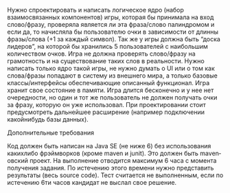 Нужно спроектировать и написать логическое ядро (набор взаимосвязанных
компонентов) игры, которая бы принимала на вход слово/фразу, проверяла является ли
эта фраза/слово палиндромом и если да, то начисляла бы пользователю очки в
зависимости от длинны фразы/слова (+1 за каждый символ). Так же у игры должна быть
“доска лидеров”, на которой бы хранились 5 пользователей с наибольшим количеством
очков. Игра не должна проверять слово/фразу на грамотность и на существование
таких слов в реальности. Нужно написать только ядро такой игры, не нужно думать о UI
или о том как слова/фразы попадают в систему из внешнего мира, а только базовые
классы/интерфейсы обеспечивающие описанный функционал.
Игра хранит свое состояние в памяти.
Игра длится бесконечно и у нее нет очередности, но один и тот же пользователь не
должен получать очки за фразу, которую он уже использовал.
При проектировании стоит предусмотреть дальнейшее расширение (например
подключении какойнибудь базы данных).

Дополнительные требования

Код должен быть написан на Java SE (не ниже 6) без использования каких­либо
фрэймворков (кроме maven и junit). Это должен быть maven­овский проект. На
выполнение отводится максимум 6 часа с момента получения задания. По истечению
этого времени нужно представить результаты (весь source code). Тест считается не
выполненным, если по истечению 6­ти часов кандидат не выслал свое решение.